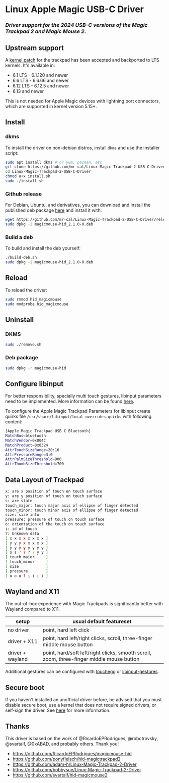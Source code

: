 # Linux Apple Magic USB-C Driver

### *Driver support for the 2024 USB-C versions of the Magic Trackpad 2 and Magic Mouse 2.*

## Upstream support

A [kernel patch](https://patchwork.kernel.org/project/linux-input/patch/20241110002816.6064-1-callahankovacs@gmail.com/) for the trackpad has been accepted and backported to LTS kernels. It's available in:

* 6.1 LTS - 6.1.120 and newer
* 6.6 LTS - 6.6.66 and newer
* 6.12 LTS - 6.12.5 and newer
* 6.13 and newer

This is not needed for Apple Magic devices with lightning port connectors, which are supported in kernel version 5.15+.

## Install

### dkms

To install the driver on non-debian distros, install `dkms` and use the installer script:

```bash
sudo apt install dkms # or yum, pacman, etc
git clone https://github.com/mr-cal/Linux-Magic-Trackpad-2-USB-C-Driver.git
cd Linux-Magic-Trackpad-2-USB-C-Driver
chmod u+x install.sh
sudo ./install.sh
```

### Github release

For Debian, Ubuntu, and derivatives, you can download and install the published deb package [here](https://github.com/mr-cal/Linux-Magic-Trackpad-2-USB-C-Driver/releases) and install it with:

```bash
wget https://github.com/mr-cal/Linux-Magic-Trackpad-2-USB-C-Driver/releases/download/latest/magicmouse-hid_2.1.0-0.deb
sudo dpkg -i magicmouse-hid_2.1.0-0.deb
```

### Build a deb

To build and install the deb yourself:

```bash
./build-deb.sh
sudo dpkg -i magicmouse-hid_2.1.0-0.deb
```

## Reload

To reload the driver:

```bash
sudo rmmod hid_magicmouse
sudo modprobe hid_magicmouse
```

## Uninstall

### DKMS

```bash
sudo ./remove.sh
```

### Deb package

```bash
sudo dpkg -r magicmouse-hid
```

## Configure libinput
For better responsibility, specially multi touch gestures, libinput parameters need to be implemented.
More information can be found [here](https://askubuntu.com/questions/1283762/custom-libinput-quirk-for-apple-magic-trackpad-2).  

To configure the Apple Magic Trackpad Parameters for libinput create quirks file `/usr/share/libinput/local-overrides.quirks` with following content:  
```bash
[Apple Magic Trackpad USB C Bluetooth]
MatchBus=bluetooth
MatchVendor=0x004C
MatchProduct=0x0324
AttrTouchSizeRange=20:10
AttrPressureRange=3:0
AttrPalmSizeThreshold=900
AttrThumbSizeThreshold=700
```

## Data Layout of Trackpad

```bash
x: are x position of touch on touch surface
y: are y position of touch on touch surface
s: are state
touch_major: touch major axis of ellipse of finger detected
touch_minor: touch minor axis of ellipse of finger detected
size: size info
pressure: pressure of touch on touch surface
o: orientation of the touch on touch surface
i: id of touch
?: Unknown data
[ x x x x x x x x ]
[ y y y x x x x x ]
[ y y y y y y y y ]
[ s s ? ? ? ? y y ]
[ touch_major     ]
[ touch_minor     ]
[ size            ]
[ pressure        ]
[ o o o ? i i i i ]
```

## Wayland and X11

The out-of-box experience with Magic Trackpads is significantly better with Wayland compared to X11.

| setup | usual default featureset |
| -- | -- |
| no driver | point, hard left click |
| driver + X11 | point, hard left/right clicks, scroll, three-finger middle mouse button |
| driver + wayland | point, hard/soft left/right clicks, smooth scroll, zoom, three-finger middle mouse button |

Additional gestures can be configured with [touchegg](https://github.com/JoseExposito/touchegg) or [libinput-gestures](https://github.com/bulletmark/libinput-gestures).


## Secure boot

If you haven't installed an unofficial driver before, be advised that you must disable secure boot, use a kernel that does not require signed drivers, or self-sign the driver. See [here](https://askubuntu.com/questions/755238/why-disabling-secure-boot-is-enforced-policy-when-installing-3rd-party-modules) for more information.

## Thanks

This driver is based on the work of @RicardoEPRodrigues, @robotrovsky, @svartalf, @0xABAD, and probably others. Thank you!

* https://github.com/RicardoEPRodrigues/magicmouse-hid
* https://github.com/ponyfleisch/hid-magictrackpad2
* https://github.com/adam-h/Linux-Magic-Trackpad-2-Driver
* https://github.com/bobbysue/Linux-Magic-Trackpad-2-Driver
* https://github.com/svartalf/hid-magicmouse2
